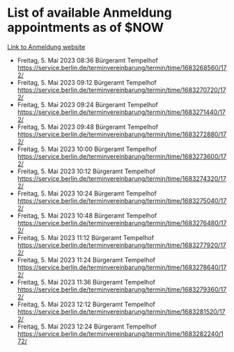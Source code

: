 # List of available Anmeldung appointments as of $NOW
[Link to Anmeldung website](https://service.berlin.de/terminvereinbarung/termin/tag.php?termin=1&anliegen[]=120686&dienstleisterlist=122210,122217,327316,122219,327312,122227,327314,122231,327346,122243,327348,122254,122252,329742,122260,329745,122262,329748,122271,327278,122273,327274,122277,327276,330436,122280,327294,122282,327290,122284,327292,122291,327270,122285,327266,122286,327264,122296,327268,150230,329760,122297,327286,122294,327284,122312,329763,122314,329775,122304,327330,122311,327334,122309,327332,317869,122281,327352,122279,329772,122283,122276,327324,122274,327326,122267,329766,122246,327318,122251,327320,122257,327322,122208,327298,122226,327300&herkunft=http%3A%2F%2Fservice.berlin.de%2Fdienstleistung%2F120686%2F)
- Freitag, 5. Mai 2023 08:36 Bürgeramt Tempelhof https://service.berlin.de/terminvereinbarung/termin/time/1683268560/172/
- Freitag, 5. Mai 2023 09:12 Bürgeramt Tempelhof https://service.berlin.de/terminvereinbarung/termin/time/1683270720/172/
- Freitag, 5. Mai 2023 09:24 Bürgeramt Tempelhof https://service.berlin.de/terminvereinbarung/termin/time/1683271440/172/
- Freitag, 5. Mai 2023 09:48 Bürgeramt Tempelhof https://service.berlin.de/terminvereinbarung/termin/time/1683272880/172/
- Freitag, 5. Mai 2023 10:00 Bürgeramt Tempelhof https://service.berlin.de/terminvereinbarung/termin/time/1683273600/172/
- Freitag, 5. Mai 2023 10:12 Bürgeramt Tempelhof https://service.berlin.de/terminvereinbarung/termin/time/1683274320/172/
- Freitag, 5. Mai 2023 10:24 Bürgeramt Tempelhof https://service.berlin.de/terminvereinbarung/termin/time/1683275040/172/
- Freitag, 5. Mai 2023 10:48 Bürgeramt Tempelhof https://service.berlin.de/terminvereinbarung/termin/time/1683276480/172/
- Freitag, 5. Mai 2023 11:12 Bürgeramt Tempelhof https://service.berlin.de/terminvereinbarung/termin/time/1683277920/172/
- Freitag, 5. Mai 2023 11:24 Bürgeramt Tempelhof https://service.berlin.de/terminvereinbarung/termin/time/1683278640/172/
- Freitag, 5. Mai 2023 11:36 Bürgeramt Tempelhof https://service.berlin.de/terminvereinbarung/termin/time/1683279360/172/
- Freitag, 5. Mai 2023 12:12 Bürgeramt Tempelhof https://service.berlin.de/terminvereinbarung/termin/time/1683281520/172/
- Freitag, 5. Mai 2023 12:24 Bürgeramt Tempelhof https://service.berlin.de/terminvereinbarung/termin/time/1683282240/172/
